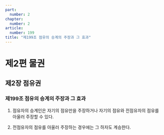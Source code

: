 ```yaml
---
part:
  number: 2
chapter:
  number: 2
article:
  number: 199
title: "제199조 점유의 승계의 주장과 그 효과"
---
```


# 제2편 물권

## 제2장 점유권

### 제199조 점유의 승계의 주장과 그 효과

1. 점유자의 승계인은 자기의 점유만을 주장하거나 자기의 점유와 전점유자의 점유를 아울러 주장할 수 있다.

2. 전점유자의 점유를 아울러 주장하는 경우에는 그 하자도 계승한다.

